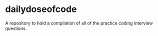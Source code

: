 # dailydoseofcode
A repository to hold a compilation of all of the practice coding interview questions.
